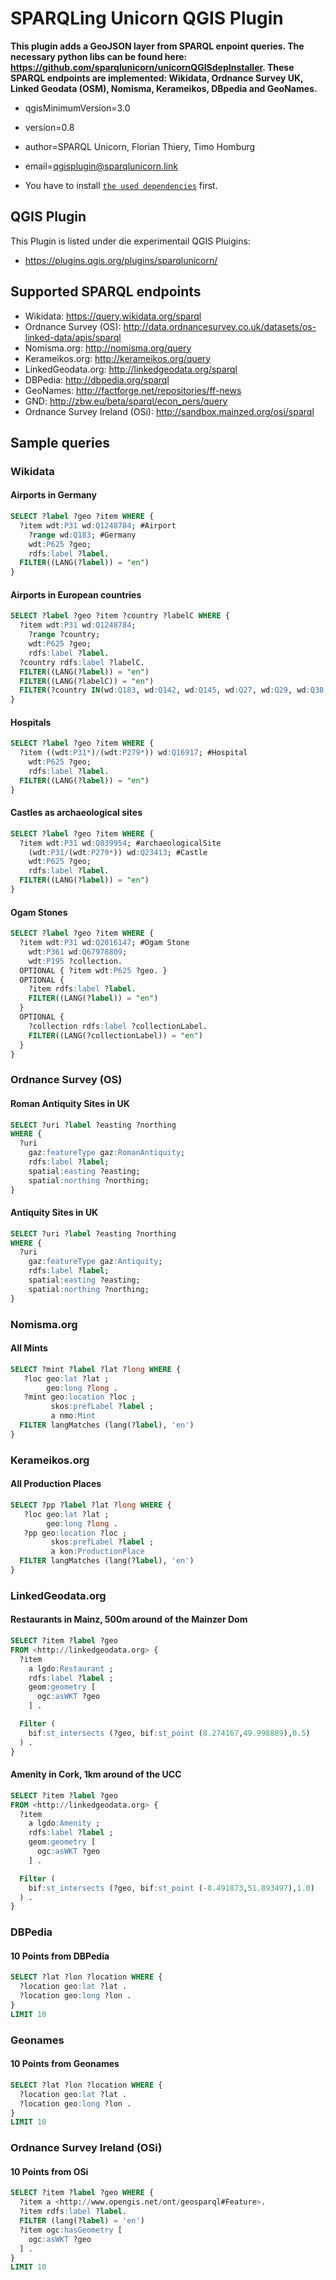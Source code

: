 # SPARQLing Unicorn QGIS Plugin

**This plugin adds a GeoJSON layer from SPARQL enpoint queries. The necessary python libs can be found here: https://github.com/sparqlunicorn/unicornQGISdepInstaller. These SPARQL endpoints are implemented: Wikidata, Ordnance Survey UK, Linked Geodata (OSM), Nomisma, Kerameikos, DBpedia and GeoNames.**

* qgisMinimumVersion=3.0
* version=0.8
* author=SPARQL Unicorn, Florian Thiery, Timo Homburg
* email=qgisplugin@sparqlunicorn.link

* You have to install [`the used dependencies`](https://github.com/sparqlunicorn/unicornQGISdepInstaller) first.

## QGIS Plugin

This Plugin is listed under die experimentail QGIS Pluigins:

* https://plugins.qgis.org/plugins/sparqlunicorn/

## Supported SPARQL endpoints

* Wikidata: https://query.wikidata.org/sparql
* Ordnance Survey (OS): http://data.ordnancesurvey.co.uk/datasets/os-linked-data/apis/sparql
* Nomisma.org: http://nomisma.org/query
* Kerameikos.org: http://kerameikos.org/query
* LinkedGeodata.org: http://linkedgeodata.org/sparql
* DBPedia: http://dbpedia.org/sparql
* GeoNames: http://factforge.net/repositories/ff-news
* GND: http://zbw.eu/beta/sparql/econ_pers/query
* Ordnance Survey Ireland (OSi): http://sandbox.mainzed.org/osi/sparql

## Sample queries

### Wikidata

#### Airports in Germany

```sql
SELECT ?label ?geo ?item WHERE {
  ?item wdt:P31 wd:Q1248784; #Airport
    ?range wd:Q183; #Germany
    wdt:P625 ?geo;
    rdfs:label ?label.
  FILTER((LANG(?label)) = "en")
}
```

#### Airports in European countries

```sql
SELECT ?label ?geo ?item ?country ?labelC WHERE {
  ?item wdt:P31 wd:Q1248784;
    ?range ?country;
    wdt:P625 ?geo;
    rdfs:label ?label.
  ?country rdfs:label ?labelC.
  FILTER((LANG(?label)) = "en")
  FILTER((LANG(?labelC)) = "en")
  FILTER(?country IN(wd:Q183, wd:Q142, wd:Q145, wd:Q27, wd:Q29, wd:Q38, wd:Q35, wd:Q34, wd:Q20, wd:Q33, wd:Q45, wd:Q189))
}
```

#### Hospitals

```sql
SELECT ?label ?geo ?item WHERE {
  ?item ((wdt:P31*)/(wdt:P279*)) wd:Q16917; #Hospital
    wdt:P625 ?geo;
    rdfs:label ?label.
  FILTER((LANG(?label)) = "en")
}
```

#### Castles as archaeological sites

```sql
SELECT ?label ?geo ?item WHERE {
  ?item wdt:P31 wd:Q839954; #archaeologicalSite
    (wdt:P31/(wdt:P279*)) wd:Q23413; #Castle
    wdt:P625 ?geo;
    rdfs:label ?label.
  FILTER((LANG(?label)) = "en")
}
```

#### Ogam Stones

```sql
SELECT ?label ?geo ?item WHERE {
  ?item wdt:P31 wd:Q2016147; #Ogam Stone
    wdt:P361 wd:Q67978809;
    wdt:P195 ?collection.
  OPTIONAL { ?item wdt:P625 ?geo. }
  OPTIONAL {
    ?item rdfs:label ?label.
    FILTER((LANG(?label)) = "en")
  }
  OPTIONAL {
    ?collection rdfs:label ?collectionLabel.
    FILTER((LANG(?collectionLabel)) = "en")
  }
}
```

### Ordnance Survey (OS)

#### Roman Antiquity Sites in UK

```sql
SELECT ?uri ?label ?easting ?northing
WHERE {
  ?uri
    gaz:featureType gaz:RomanAntiquity;
    rdfs:label ?label;
    spatial:easting ?easting;
    spatial:northing ?northing;
}
```

#### Antiquity Sites in UK

```sql
SELECT ?uri ?label ?easting ?northing
WHERE {
  ?uri
    gaz:featureType gaz:Antiquity;
    rdfs:label ?label;
    spatial:easting ?easting;
    spatial:northing ?northing;
}
```

### Nomisma.org

#### All Mints

```sql
SELECT ?mint ?label ?lat ?long WHERE {
   ?loc geo:lat ?lat ;
        geo:long ?long .
   ?mint geo:location ?loc ;
         skos:prefLabel ?label ;
         a nmo:Mint
  FILTER langMatches (lang(?label), 'en')
}
```

### Kerameikos.org

#### All Production Places

```sql
SELECT ?pp ?label ?lat ?long WHERE {
   ?loc geo:lat ?lat ;
        geo:long ?long .
   ?pp geo:location ?loc ;
         skos:prefLabel ?label ;
         a kon:ProductionPlace
  FILTER langMatches (lang(?label), 'en')
}
```

### LinkedGeodata.org

#### Restaurants in Mainz, 500m around of the Mainzer Dom

```sql
SELECT ?item ?label ?geo
FROM <http://linkedgeodata.org> {
  ?item
    a lgdo:Restaurant ;
    rdfs:label ?label ;
    geom:geometry [
      ogc:asWKT ?geo
    ] .

  Filter (
    bif:st_intersects (?geo, bif:st_point (8.274167,49.998889),0.5)
  ) .
}
```

#### Amenity in Cork, 1km around of the UCC

```sql
SELECT ?item ?label ?geo
FROM <http://linkedgeodata.org> {
  ?item
    a lgdo:Amenity ;
    rdfs:label ?label ;
    geom:geometry [
      ogc:asWKT ?geo
    ] .

  Filter (
    bif:st_intersects (?geo, bif:st_point (-8.491873,51.893497),1.0)
  ) .
}
```
### DBPedia

#### 10 Points from DBPedia

```sql
SELECT ?lat ?lon ?location WHERE {
  ?location geo:lat ?lat .
  ?location geo:long ?lon .
}
LIMIT 10
```

### Geonames

#### 10 Points from Geonames

```sql
SELECT ?lat ?lon ?location WHERE {
  ?location geo:lat ?lat .
  ?location geo:long ?lon .
}
LIMIT 10
```

### Ordnance Survey Ireland (OSi)

#### 10 Points from OSi

```sql
SELECT ?item ?label ?geo WHERE {
  ?item a <http://www.opengis.net/ont/geosparql#Feature>.
  ?item rdfs:label ?label.
  FILTER (lang(?label) = 'en')
  ?item ogc:hasGeometry [
    ogc:asWKT ?geo
  ] .
}
LIMIT 10
```
